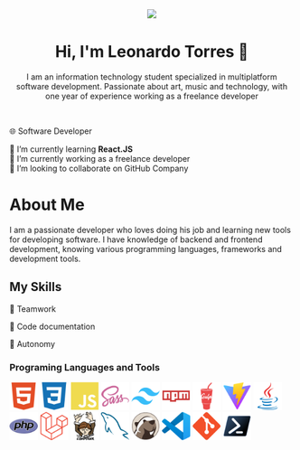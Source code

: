 <div id="first-section" align="center">
  <img src="https://media.giphy.com/media/JqmupuTVZYaQX5s094/giphy.gif?cid=ecf05e47s9ftjs94mofz2wzwgk63milt15goje5soscuhots&ep=v1_gifs_search&rid=giphy.gif&ct=g" width="300">
  <h1>Hi, I'm Leonardo Torres 👋</h1>
  <p>
    I am an information technology student specialized in multiplatform software development. Passionate about art, music and technology,     with one year of experience working as a freelance developer   
  </p>
</div>
<br>
<p>🌐 Software Developer</p>
🌱 I’m currently learning <b>React.JS</b> <br>
🔭 I’m currently working as a freelance developer <br>
👯 I’m looking to collaborate on GitHub Company

<div>
  <h1>
    About Me
  </h1>
  <p>
    I am a passionate developer who loves doing his job and learning new tools for developing software. I have knowledge of backend and frontend development, knowing various programming      languages, frameworks and development tools.
  </p>
  <h2>My Skills</h2>
  <p>👥 Teamwork</p> 
  <p>📄 Code documentation</p> 
  <p>👤 Autonomy</p> 
  <div>
    <h3>Programing Languages and Tools</h3>
    <img src="https://github.com/devicons/devicon/blob/master/icons/html5/html5-plain.svg" width="50">
    <img src="https://github.com/devicons/devicon/blob/master/icons/css3/css3-plain.svg" width="50">
    <img src="https://github.com/devicons/devicon/blob/master/icons/javascript/javascript-plain.svg" width="50">
    <img src="https://github.com/devicons/devicon/blob/master/icons/sass/sass-original.svg" width="50">
    <img src="https://github.com/devicons/devicon/blob/master/icons/tailwindcss/tailwindcss-original.svg" width="50">
    <img src="https://github.com/devicons/devicon/blob/master/icons/npm/npm-original-wordmark.svg" width="50">
    <img src="https://github.com/devicons/devicon/blob/master/icons/gulp/gulp-plain.svg" width="50">
    <img src="https://github.com/devicons/devicon/blob/master/icons/vitejs/vitejs-original.svg" width="50">
    <img src="https://github.com/devicons/devicon/blob/master/icons/java/java-original.svg" width="50">
    <img src="https://github.com/devicons/devicon/blob/master/icons/php/php-original.svg" width="50">
    <img src="https://github.com/devicons/devicon/blob/master/icons/laravel/laravel-original.svg" width="50">
    <img src="https://github.com/devicons/devicon/blob/master/icons/composer/composer-original.svg" width="50">
    <img src="https://github.com/devicons/devicon/blob/master/icons/mysql/mysql-original.svg" width="50">
    <img src="https://github.com/devicons/devicon/blob/master/icons/dbeaver/dbeaver-original.svg" width="50">
    <img src="https://github.com/devicons/devicon/blob/master/icons/vscode/vscode-original.svg" width="50">
    <img src="https://github.com/devicons/devicon/blob/master/icons/git/git-original.svg" width="50">
    <img src="https://github.com/devicons/devicon/blob/master/icons/powershell/powershell-original.svg" width="50">
  </div>
</div>
